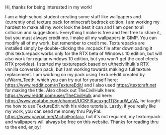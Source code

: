 Hi, thanks for being interested in my work!

I am a high school student creating some stuff like wallpapers and (currently one) texture pack for minecraft bedrock edition.
I am working my hardest to make all my work look the best it can and I am open to all criticism and suggestions. Everything I 
make is free and feel free to share it, but you must always credit me. I make all my wallpapers in GIMP.
You can modify all of my work, but remember to credit me.
Texturepacks are installed simply by double-clicking the .mcpack file after downloading it (this texturepack works only for 
the RTX beta of Windows 10 edition, but will also work for regular windows 10 edition, but you won't get the cool efects RTX 
provides).
I started my texturepack based on u/thecivilhulk's RTX vanilla conversion pack, but I am working towards making a full 
texture replacement. I am working on my pack using TextureEdit created by u/Warm_Teeth, which you can try out for yourself here: https://www.reddit.com/r/TextureEdit/ and I also used https://textcraft.net for making the title. Also check out TheCivilHulk here: https://www.reddit.com/user/TheCivilHulk and here: https://www.youtube.com/channel/UCKFlKaeuxgc1Tj3qurW_aVA, he taught me how to use TextureEdit with his video tutorials.
Lastly, if you really like my work, you can send me money thru PayPal: https://www.paypal.me/MichalFonfara, but it's not required,
my texturepack and wallpapers will always be free on this website.
Thanks for reading thru to the end, enjoy!
